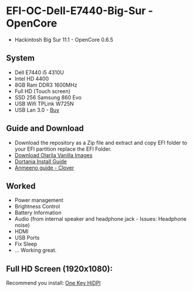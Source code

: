# EFI-OC-Dell-E7440-Big-Sur - OpenCore
* Hackintosh Big Sur 11.1 - OpenCore 0.6.5
## System
* Dell E7440 i5 4310U
* Intel HD 4400
* 8GB Ram DDR3 1600MHz
* Full HD (Touch screen)
* SSD 256 Samsung 860 Evo
* USB Wifi TPLink W725N
* USB Lan 3.0 - [Buy](https://www.lazada.vn/products/usb-30-10100mbps-gigabit-ethernet-rj45-rj-45-external-network-card-lan-adapter-adaptator-cable-cord-i851784130-s2393336362.html?mp=1&spm=spm%3Da2o4n.order_details.item_title.1)
## Guide and Download
* Download the repository as a Zip file and extract and copy EFI folder to your EFI partition replace the EFI Folder.
* [Download Olarila Vanilla Images](https://www.olarila.com/topic/6278-olarila-vanilla-images/)
* [Dortania Install Guide](https://dortania.github.io/OpenCore-Install-Guide/prerequisites.html#prerequisites)
* [Anmeeno guide - Clover](https://github.com/ameeno/Dell-E7440-Hackintosh#os)
## Worked
* Power management
* Brightness Control
* Battery Information
* Audio (from internal speaker and headphone jack - Issues: Headphone noise)
* HDMI
* USB Ports
* Fix Sleep
* ...
Working great.

## Full HD Screen (1920x1080):
Recommend you install: [One Key HiDPI](https://github.com/xzhih/one-key-hidpi)
